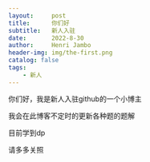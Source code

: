 ```yaml
---
layout:     post
title:      你们好
subtitle:   新人入驻
date:       2022-8-30
author:     Henri Jambo
header-img: img/the-first.png
catalog: false
tags:
    - 新人
---
```


你们好，我是新人入驻github的一个小博主

我会在此博客不定时的更新各种题的题解

目前学到dp

请多多关照
